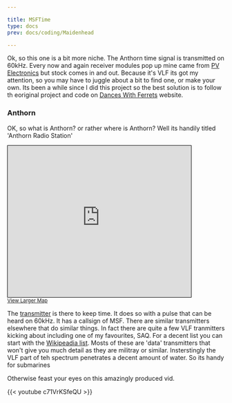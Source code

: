 ```yaml
---

title: MSFTime
type: docs
prev: docs/coding/Maidenhead

---
```


Ok, so this one is a bit more niche. The Anthorn time signal is transmitted on 60kHz. Every now and again receiver modules pop up mine came from [PV Electronics](https://www.pvelectronics.co.uk/) but stock comes in and out. Because it's VLF its got my attention, so you may have to juggle about a bit to find one, or make your own. Its been a while since I did this project so the best solution is to follow th eoriginal project and code on [Dances With Ferrets](http://danceswithferrets.org/geekblog/?p=44) website.

### Anthorn
OK, so what is Anthorn? or rather where is Anthorn? Well its handily titled 'Anthorn Radio Station'

<iframe width="425" height="350" src="https://www.openstreetmap.org/export/embed.html?bbox=-3.453140258789063%2C54.86939627172252%2C-3.1740188598632817%2C54.95613147030082&amp;layer=mapnik" style="border: 1px solid black"></iframe><br/><small><a href="https://www.openstreetmap.org/#map=13/54.91279/-3.31358">View Larger Map</a></small>

The [transmitter](https://en.wikipedia.org/wiki/Anthorn_Radio_Station) is there to keep time. It does so with a pulse that can be heard on 60kHz. It has a callsign of MSF. There are similar transmitters elsewhere that do similar things. In fact there are quite a few VLF tranmitters kicking about including one of my favourites, SAQ. For a decent list you can start with the [Wikipeadia list](https://en.wikipedia.org/wiki/List_of_VLF-transmitters). Mosts of these are 'data' transmitters that won't give you much detail as they are militray or similar. Insterstingly the VLF part of teh spectrum penetrates a decent amount of water. So its handy for submarines

Otherwise feast your eyes on this amazingly produced vid.

 {{< youtube c71VrKSfeQU >}}